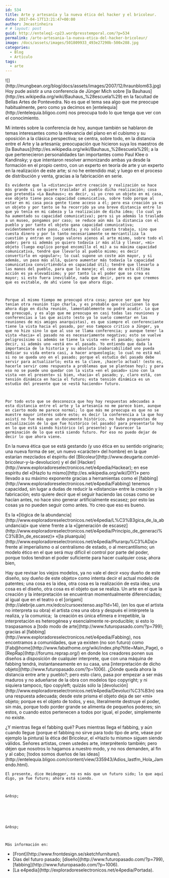 ```yaml
---
id: 534
title: Arte y artesanía y la nueva ética del hacker y el bricoleur.
date: 2017-04-17T13:21:47+00:00
author: Jmcastinheira
# # layout: post
guid: http://enteleq1-cp23.wordpresstemporal.com/?p=534
permalink: /arte-artesania-la-nueva-etica-del-hacker-bricoleur/
image: /docs/assets/images/501809933_493e27290b-500x288.jpg
categories:
  - Blog
  - Artículo
tags:
  - arte
---
```

<div id="body-434867" class="content-body">![](http://mungbean.org/blog/docs/assets/images/2007/12/hraunblom63.jpg)Hoy pude asistir a una conferencia de Jünger Mich sobre [la Bauhaus](http://es.wikipedia.org/wiki/Bauhaus_%28escuela%29) en la facultad de Bellas Artes de Pontevedra. No es que el tema sea algo que me preocupe habitualmente, pero como ya decimos en [entelequia](http://entelequia.bligoo.com) nos preocupa todo lo que tenga que ver con el conocimiento.

  </p>
  
  <p>
    Mi interés sobre la conferencia de hoy, aunque también se hablaron de temas interesantes como la relevancia del plano en el cubismo y su oposición a la clásica perspectiva; se centra, sobre todo, en la distancia entre el Arte y la artesanía; preocupación que hicieron suya los maestros de [la Bauhaus](http://es.wikipedia.org/wiki/Bauhaus_%28escuela%29); a la que pertenecieron personalidades tan importantes como Paul Klee o Kandinsky; y que intentaron resolver armonizando ambas ya desde la formación en el propio centro, con un experto en teoría de arte y un experto en la realización de este arte; si no he entendido mal; y luego en el proceso de distribución y venta, gracias a la fabricación en serie.
  </p>
  
    Es evidente que la «distancia» entre creación y realización se hace más grande si se quiere trasladar al pueblo dicha realización; cosa que pretendía «La Bauhaus»; es decir, si yo creo un objeto en mi casa, ese objeto tiene poca capacidad comunicativa, sobre todo porque al estar en mi casa poca gente tiene acceso a él; pero esa creación ya es un objeto y por tanto se ha recorrido ya una breve distancia entre lo que yo tenía en mi cabeza y la realización de dicha idea; (lo cual ya ha aumentado su capacidad comunicativa); pero si yo además lo traslado a un museo, pongamos por caso; se reduce aún más la distancia con el pueblo y por tanto el objeto gana capacidad comunicativa; evidentemente este paso, cuesta; y no sólo cuesta trabajo, sino que cuesta dinero y por lo tanto necesariamente se mercantiliza la cuestión y entran en juego valores ajenos al arte mismo, sobre todo el poder; pero si además yo quiero todavía ir más allá y llevar, «mi» objeto (luego explico porqué encomillo el mi) a su máxima capacidad comunicativa, tendré que llevarlo al pueblo mismo; es decir convertirlo en «popular»; lo cual supone un coste aún mayor, y si además, un paso más allá, quiero aumentar más todavía la capacidad comunicativa convirtiéndola en capacidad útil; tendré que llevarlo a las manos del pueblo, para que lo maneje; el cose de esta última acción es ya elevadísimo; y por tanto la el poder que se crea es mayor; si esto fuera inevitable, nada que decir, pero es que creemos que es evitable, de ahí viene lo que ahora digo.
  
  
  
    Porque al mismo tiempo me preocupó otra cosa; parece ser que hoy tenían otra reunión tipo charla, y es probable que solucionen lo que ahora digo en dicha reunión, lamentablemente no podré acudir. Lo que me preocupó, y es algo que me preocupa en casi todas las reuniones y conferencias a las que asisto (esto ya lo suelo comentar en las reuniones de mis amigos anarquistas), es que siempre el conferenciante tiene la vista hacia el pasado, por eso tampoco critico a Jünger, ya que no hizo sino lo que al uso se llama conferencia; y aunque tener la vista «hacia» el pasado no es necesariamente negativo; esto se vuelve peligrosísimo si además se tiene la vista «en» el pasado; quiero decir, si además uno «está en» el pasado. Yo entiendo que dada la importancia de la historia y su absoluta inabarcabilidad uno pueda dedicar su vida entera casi, a hacer arqueología; lo cual no está mal si no se queda uno en el pasado; porque el estudio del pasado debe servir para actualizarlo; esta es la clave, ¡hacerlo actual! (esto es, hacerle servir como respuesta a problemas que se plantean hoy); y para eso no se puede uno quedar con la vista «en el pasado» sino con la vista «en el presente» si bien, «hacia» el pasado; y, claro está, con tensión dinámica en hacia el futuro; esta tensión dinámica es un estudio del presente que se «está haciendo» futuro.
  
  
  
    Por todo esto que se desconozca que hoy hay respuestas adecuadas a esta distancia entre el arte y la artesanía no me parece bien, aunque en cierto modo me parece normal; lo que más me preocupa es que no se muestre mayor interés sobre esto; es decir la conferencia a la que hoy asistí no fue más que un documento histórico, no hubo propuestas de actualización de lo que fue histórico (el pasado) para presentarlo hoy en lo que está siendo histórico (el presente) y favorecer la germinación de lo que está siendo futuro. Por eso no puedo dejar de decir lo que ahora viene.
  

  <p>
    En la nueva ética que se está gestando (y uso ética en su sentido originario; una nueva forma de ser, un nuevo «carácter» del hombre) en la que estarían mezclados el éspiritu del [Blicoleur](http://www.deugarte.com/el-bricoleur-y-la-devolucion) y el del [Hacker](http://www.exploradoreselectronicos.net/e4pedia/Hackear); en ese espíritu del «[Hazlo tu mismo](http://es.wikipedia.org/wiki/DIY)» pero llevado a su máximo exponente gracias a herramientas como el [fabbing](http://www.exploradoreselectronicos.net/e4pedia/Fabbing) tenemos capacidad, sin lugar a dudas de reducir la «distancia» entre la creación y la fabricación; esto quiere decir que el seguir haciendo las cosas como se hacían antes, no hace sino generar artificialmente escasez; por esto las cosas ya no pueden seguir como antes. Yo creo que eso es bueno.
  </p>
  
  <p>
    Es la «[lógica de la abundancia](http://www.exploradoreselectronicos.net/e4pedia/L%C3%B3gica_de_la_abundancia)» que viene frente a la «[generación de escasez](http://www.exploradoreselectronicos.net/e4pedia/Principio_de_generaci%C3%B3n_de_escasez)» «[la pluarquía](http://www.exploradoreselectronicos.net/e4pedia/Plurarqu%C3%ADa)» frente al imperialismo o al centralismo de estado, o al mercantilismo; un modelo ético en el que será muy difícil el control por parte del poder, porque todos tendran el poder suficiente para hacer cualquier cosa; ahora bien,
  </p>
  
  <p>
    Hay que revisar los viejos modelos, ya no vale el decir «soy dueño de este diseño, soy dueño de este objeto» como intenta decir el actual modelo de patentes; una cosa es la idea, otra cosa es la realización de esta idea; una cosa es el diseño, otra cosa es el objeto que se realiza. Un arte en el que la creación y la interpretación se encuentran momentualmente diferenciadas; al igual que en el teatro o el [origami](http://alebrije.uam.mx/edco/cursoextenso.asp?Id=14), (en los que el artista no interpreta su obra) el artista crea una obra y después el intérprete la realiza, y la comunica;  la creación es única efímera e irrepetible, la interpretación es heterogénea y esencialmente re-producible; si esto lo traspasamos a [todo modo de arte](http://www.futuropasado.com/?p=799); gracias al [fabbing](http://www.exploradoreselectronicos.net/e4pedia/Fabbing), nos encontramos a comunidades, que ya existen (no son futuro) como [Fab@home](http://www.fabathome.org/wiki/index.php?title=Main_Page), o [RepRap](http://forums.reprap.org/) en donde los creadores ponen sus diseños a disposición de cualquier interprete, que con una máquina de fabbing tendrá, instantaneamente en su casa, una [interpretación de dicho objeto](http://www.futuropasado.com/?p=1006). ¿Dónde queda ahora la distancia entre arte y pueblo?; pero esto claro, pasa por empezar a ser más maduros y no adueñarse de la obra con modelos tipo copyright; y ni siquiera tampoco, tipo copyleft; quizás sólo la [devolución](http://www.exploradoreselectronicos.net/e4pedia/Devoluci%C3%B3n) sea una respuesta adecuada; desde este prisma el objeto deja de ser «mi» objeto; porque es el objeto de todos, y eso, literalmente destruye el poder, sin más, porque todo porder grande se alimenta de pequeños poderes; sin estos, o cuando estos pertenecen a todos por igual, el poder, simplemente no existe.
  </p>
  
  <p>
    ¿Y mientras llega el fabbing qué? Pues mientras llega el fabbing, y aún cuando llegue (porque el fabbing no sirve para todo tipo de arte, véase por ejemplo la pintura) la ética del Bricoleur, el «Hazlo tu mismo» siguen siendo válidos. Señores artistas, creen ustedes arte, interprétenlo también; pero déjen que nosotros lo hagamos a nuestro modo, y no nos demanden, al fin y al cabo; [todos somos dueños de las ideas](http://entelequia.bligoo.com/content/view/335943/Adios_lastfm_Hola_Jamendo.html).
  </p>
  
    El presente, dice Heidegger, no es más que un futuro sido; lo que aquí digo, ya fue futuro; ahora está siendo.
  
  
  
    &nbsp;
  
  
  
  
  
  
    &nbsp;
  
  
  
    Más información en:
  
  <ul>
    <li>
      [Front](http://www.frontdesign.se/sketchfurniture/).
    </li>
    <li>
      Dias del futuro pasado; [diseño](http://www.futuropasado.com/?p=799), [fabbing](http://www.futuropasado.com/?p=1006).
    </li>
    <li>
      [La e4pedia](http://exploradoreselectronicos.net/e4pedia/Portada).
    </li>
  </ul>
